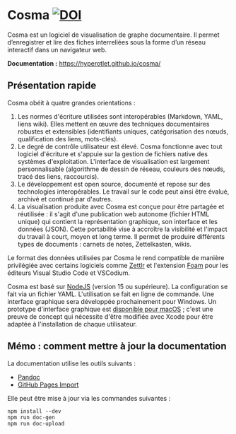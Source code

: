 # Cosma [![DOI](https://zenodo.org/badge/308555323.svg)](https://zenodo.org/badge/latestdoi/308555323)

Cosma est un logiciel de visualisation de graphe documentaire. Il permet d’enregistrer et lire des fiches interreliées sous la forme d’un réseau interactif dans un navigateur web.

**Documentation :** https://hyperotlet.github.io/cosma/

## Présentation rapide

Cosma obéit à quatre grandes orientations :

1. Les normes d'écriture utilisées sont interopérables (Markdown, YAML, liens wiki). Elles mettent en œuvre des techniques documentaires robustes et extensibles (identifiants uniques, catégorisation des nœuds, qualification des liens, mots-clés).
2. Le degré de contrôle utilisateur est élevé. Cosma fonctionne avec tout logiciel d'écriture et s'appuie sur la gestion de fichiers native des systèmes d'exploitation. L'interface de visualisation est largement personnalisable (algorithme de dessin de réseau, couleurs des nœuds, tracé des liens, raccourcis).
3. Le développement est open source, documenté et repose sur des technologies interopérables. Le travail sur le code peut ainsi être évalué, archivé et continué par d'autres.
4. La visualisation produite avec Cosma est conçue pour être partagée et réutilisée : il s'agit d'une publication web autonome (fichier HTML unique) qui contient la représentation graphique, son interface et les données (JSON). Cette portabilité vise à accroître la visibilité et l'impact du travail à court, moyen et long terme.
Il permet de produire différents types de documents : carnets de notes, Zettelkasten, wikis.

Le format des données utilisées par Cosma le rend compatible de manière privilégiée avec certains logiciels comme [Zettlr](https://zettlr.com) et l'extension [Foam](https://foambubble.github.io/foam/) pour les éditeurs Visual Studio Code et VSCodium.

Cosma est basé sur [NodeJS](https://nodejs.org/fr/) (version 15 ou supérieure). La configuration se fait via un fichier YAML. L'utilisation se fait en ligne de commande. Une interface graphique sera développée prochainement pour Windows. Un prototype d'interface graphique est [disponible pour macOS](https://github.com/hyperotlet/cosma-macos) ; c'est une preuve de concept qui nécessite d'être modifiée avec Xcode pour être adaptée à l'installation de chaque utilisateur.

## Mémo : comment mettre à jour la documentation

La documentation utilise les outils suivants :

- [Pandoc](https://pandoc.org/)
- [GitHub Pages Import](https://github.com/c-w/ghp-import)

Elle peut être mise à jour via les commandes suivantes :

```
npm install --dev
npm run doc-gen
npm run doc-upload
```
